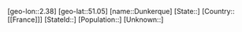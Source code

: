﻿---
location: [51.05,2.38]
type: City
tags:
- geo/City


SpocWebEntityId: 29917
isDeleted: false
confidential: public

---
[geo-lon::2.38]
[geo-lat::51.05]
[name::Dunkerque]
[State::]
[Country::[[France]]]
[StateId::]
[Population::]
[Unknown::]

